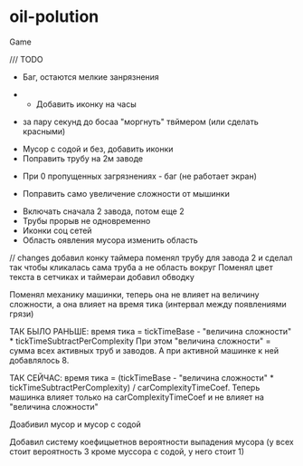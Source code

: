 # oil-polution
Game


/// TODO
- Баг, остаются мелкие занрязнения 
+ - Добавить иконку на часы 
- за пару секунд до босаа "моргнуть" твймером (или сделать красными)
+ Мусор с содой и без, добавить иконки
+ Поправить трубу на 2м заводе 
- При 0 пропущенных загрязнениях - баг (не работает экран)
+ Поправить само увеличение сложности от мышинки
- Включать сначала 2 завода, потом еще 2
- Трубы прорыв не одновременно
- Иконки соц сетей 
- Область оявления мусора изменить область 

// changes 
добавил конку таймера
поменял трубу для завода 2 и сделал так чтобы кликалась сама труба а не область вокруг
Поменял цвет текста в сетчиках и таймераи добавил обводку


Поменял механику машинки, теперь она не влияет на величину сложности, а она влияет на время тика (интервал между появлениями грязи)

ТАК БЫЛО РАНЬШЕ: время тика = tickTimeBase - "величина сложности" * tickTimeSubtractPerComplexity
При этом "величина сложности" = сумма всех активных труб и заводов. А при активной машинке к ней добавлялось 8.

ТАК СЕЙЧАС: время тика = (tickTimeBase - "величина сложности" * tickTimeSubtractPerComplexity) / carComplexityTimeCoef.
Теперь машинка влияет только на carComplexityTimeCoef и не влияет на "величина сложности"

Доабивил мусор и мусор с содой

Добавил систему коефицыетнов вероятности выпадения мусора (у всех стоит вероятность 3 кроме муссора с содой, у него стоит 1) 